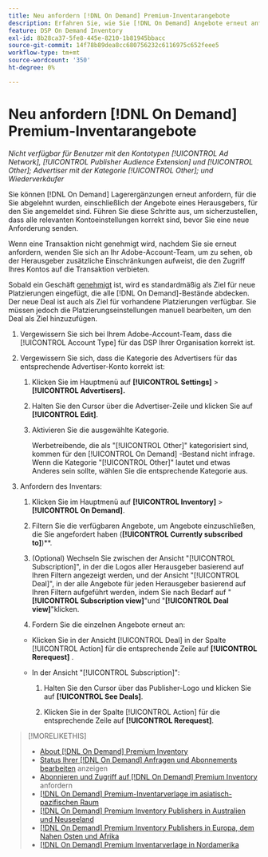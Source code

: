 ```yaml
---
title: Neu anfordern [!DNL On Demand] Premium-Inventarangebote
description: Erfahren Sie, wie Sie [!DNL On Demand] Angebote erneut anfordern können, die zuvor abgelehnt wurden.
feature: DSP On Demand Inventory
exl-id: 8b28ca37-5fe8-445e-8210-1b81945bbacc
source-git-commit: 14f78b89dea8cc680756232c6116975c652feee5
workflow-type: tm+mt
source-wordcount: '350'
ht-degree: 0%

---
```


# Neu anfordern [!DNL On Demand] Premium-Inventarangebote

*Nicht verfügbar für Benutzer mit den Kontotypen [!UICONTROL Ad Network], [!UICONTROL Publisher Audience Extension] und [!UICONTROL Other]; Advertiser mit der Kategorie [!UICONTROL Other]; und Wiederverkäufer*

Sie können [!DNL On Demand] Lagerergänzungen erneut anfordern, für die Sie abgelehnt wurden, einschließlich der Angebote eines Herausgebers, für den Sie angemeldet sind. Führen Sie diese Schritte aus, um sicherzustellen, dass alle relevanten Kontoeinstellungen korrekt sind, bevor Sie eine neue Anforderung senden.

Wenn eine Transaktion nicht genehmigt wird, nachdem Sie sie erneut anfordern, wenden Sie sich an Ihr Adobe-Account-Team, um zu sehen, ob der Herausgeber zusätzliche Einschränkungen aufweist, die den Zugriff Ihres Kontos auf die Transaktion verbieten.

Sobald ein Geschäft [genehmigt](/help/dsp/inventory/on-demand-inventory-view-status.md) ist, wird es standardmäßig als Ziel für neue Platzierungen eingefügt, die alle [!DNL On Demand]-Bestände abdecken. Der neue Deal ist auch als Ziel für vorhandene Platzierungen verfügbar. Sie müssen jedoch die Platzierungseinstellungen manuell bearbeiten, um den Deal als Ziel hinzuzufügen.

1. Vergewissern Sie sich bei Ihrem Adobe-Account-Team, dass die [!UICONTROL Account Type] für das DSP Ihrer Organisation korrekt ist.

1. Vergewissern Sie sich, dass die Kategorie des Advertisers für das entsprechende Advertiser-Konto korrekt ist:

   1. Klicken Sie im Hauptmenü auf **[!UICONTROL Settings]** > **[!UICONTROL Advertisers].**

   1. Halten Sie den Cursor über die Advertiser-Zeile und klicken Sie auf **[!UICONTROL Edit]**.

   1. Aktivieren Sie die ausgewählte Kategorie.

      Werbetreibende, die als &quot;[!UICONTROL Other]&quot; kategorisiert sind, kommen für den [!UICONTROL On Demand] -Bestand nicht infrage. Wenn die Kategorie &quot;[!UICONTROL Other]&quot; lautet und etwas Anderes sein sollte, wählen Sie die entsprechende Kategorie<!-- [category](/help/dsp/admin/advertiser-settings.md) --> aus.

1. Anfordern des Inventars:

   1. Klicken Sie im Hauptmenü auf **[!UICONTROL Inventory]** > **[!UICONTROL On Demand]**.

   1. Filtern Sie die verfügbaren Angebote, um Angebote einzuschließen, die Sie angefordert haben (**[!UICONTROL Currently subscribed to]**)**.

   1. (Optional) Wechseln Sie zwischen der Ansicht &quot;[!UICONTROL Subscription]&quot;, in der die Logos aller Herausgeber basierend auf Ihren Filtern angezeigt werden, und der Ansicht &quot;[!UICONTROL Deal]&quot;, in der alle Angebote für jeden Herausgeber basierend auf Ihren Filtern aufgeführt werden, indem Sie nach Bedarf auf &quot;**[!UICONTROL Subscription view]**&quot;und &quot;**[!UICONTROL Deal view]**&quot;klicken.

   1. Fordern Sie die einzelnen Angebote erneut an:

   * Klicken Sie in der Ansicht [!UICONTROL Deal] in der Spalte [!UICONTROL Action] für die entsprechende Zeile auf **[!UICONTROL Rerequest]** .

   * In der Ansicht &quot;[!UICONTROL Subscription]&quot;:

      1. Halten Sie den Cursor über das Publisher-Logo und klicken Sie auf **[!UICONTROL See Deals]**.

      1. Klicken Sie in der Spalte [!UICONTROL Action] für die entsprechende Zeile auf **[!UICONTROL Rerequest]**.

>[!MORELIKETHIS]
>
>* [About [!DNL On Demand] Premium Inventory](on-demand-inventory-about.md)
>* [Status Ihrer  [!DNL On Demand] Anfragen und Abonnements bearbeiten](on-demand-inventory-view-status.md) anzeigen
>* [Abonnieren und Zugriff auf [!DNL On Demand] Premium Inventory](on-demand-inventory-subscribe.md) anfordern
>* [[!DNL On Demand] Premium-Inventarverlage im asiatisch-pazifischen Raum](on-demand-inventory-publishers-apac.md)
>* [[!DNL On Demand] Premium Inventory Publishers in Australien und Neuseeland](on-demand-inventory-publishers-anz.md)
>* [[!DNL On Demand] Premium Inventory Publishers in Europa, dem Nahen Osten und Afrika](on-demand-inventory-publishers-emea.md)
>* [[!DNL On Demand] Premium Inventarverlage in Nordamerika](on-demand-inventory-publishers-na.md)
